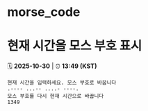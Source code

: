 # morse_code
# 현재 시간을 모스 부호 표시
<!-- MORSE_TIME_START -->
🗓️ **2025-10-30** | ⏰ **13:49 (KST)**

```
현재 시간을 입력하세요. 모스 부호로 바꿉니다
.---- ...-- ....- ----.
모스 부호를 다시 현재 시간으로 바꿉니다
1349
```
<!-- MORSE_TIME_END -->
